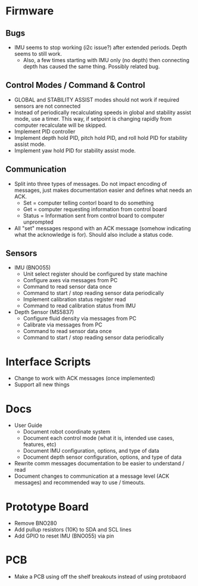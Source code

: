 # Firmware

## Bugs
- IMU seems to stop working (i2c issue?) after extended periods. Depth seems to still work.
    - Also, a few times starting with IMU only (no depth) then connecting depth has caused the same thing. Possibly related bug.

## Control Modes / Command & Control
- GLOBAL and STABILITY ASSIST modes should not work if required sensors are not connected
- Instead of periodically recalculating speeds in global and stability assist mode, use a timer. This way, if setpoint is changing rapidly from computer recalculate will be skipped.
- Implement PID controller
- Implement depth hold PID, pitch hold PID, and roll hold PID for stability assist mode.
- Implement yaw hold PID for stability assist mode.

## Communication
- Split into three types of messages. Do not impact encoding of messages, just makes documentation easier and defines what needs an ACK.
    - Set = computer telling contorl board to do something
    - Get = computer requesting information from control board
    - Status = Information sent from control board to computer unprompted
- All "set" messages respond with an ACK message (somehow indicating what the acknowledge is for). Should also include a status code.

## Sensors
- IMU (BNO055)
    - Unit select register should be configured by state machine
    - Configure axes via messages from PC
    - Command to read sensor data once
    - Command to start / stop reading sensor data periodically
    - Implement calibration status register read
    - Command to read calibration status from IMU
- Depth Sensor (MS5837)
    - Configure fluid density via messages from PC
    - Calibrate via messages from PC
    - Command to read sensor data once
    - Command to start / stop reading sensor data periodically


# Interface Scripts
- Change to work with ACK messages (once implemented)
- Support all new things


# Docs
- User Guide
    - Document robot coordinate system
    - Document each control mode (what it is, intended use cases, features, etc)
    - Document IMU configuration, options, and type of data
    - Document depth sensor configuration, options, and type of data
- Rewrite comm messages documentation to be easier to understand / read
- Document changes to communication at a message level (ACK messages) and recommended way to use / timeouts.


# Prototype Board
- Remove BNO280
- Add pullup resistors (10K) to SDA and SCL lines
- Add GPIO to reset IMU (BNO055) via pin


# PCB
- Make a PCB using off the shelf breakouts instead of using protobaord
